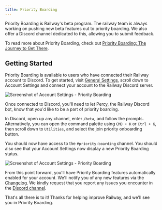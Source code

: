 ```yaml
---
title: Priority Boarding
---
```


Priority Boarding is Railway's beta program. The railway team is always working on pushing new beta features out to priority boarding. We also offer a Discord channel dedicated to this, allowing you to submit feedback. 

To read more about Priority Boarding, check out [Priority Boarding: The Journey to Get There](https://blog.railway.app/p/building-the-beta).

## Getting Started

Priority Boarding is available to users who have connected their Railway account to Discord. To get started, visit [General Settings](https://railway.app/account), scroll down to Account Settings and connect your account to the Railway Discord server.

<Image src="https://res.cloudinary.com/railway/image/upload/v1666373029/docs/discord-connect_ok03jw.png"
alt="Screenshot of Account Settings - Priority Boarding"
layout="responsive"
width={992} height={422} quality={80} />

Once connected to Discord, you'll need to let Percy, the Railway Discord bot, know that you'd like to be a part of priority boarding. 

In Discord, open up any channel, enter `/beta`, and follow the prompts. 
Alternatively, you can open the command palette using `CMD + K` or `Ctrl + K`, then scroll down to `Utilities`, and select the join priority onboarding button.

You should now have access to the `#priority-boarding` channel. You should also see that your Account Settings now display a new Priority Boarding status.

<Image src="https://res.cloudinary.com/railway/image/upload/v1666372408/docs/priority-boarding-settings_wvvza4.png"
alt="Screenshot of Account Settings - Priority Boarding"
layout="responsive"
width={1004} height={468} quality={80} />

From this point forward, you'll have Priority Boarding features automatically enabled for your account. We'll notify you of any new features via the [Changelog](https://railway.app/changelog). We kindly request that you report any issues you encounter in the [Discord channel](https://discord.com/channels/713503345364697088/921233523719946260).

That's all there is to it! Thanks for helping improve Railway, and we'll see you in Priority Boarding.
